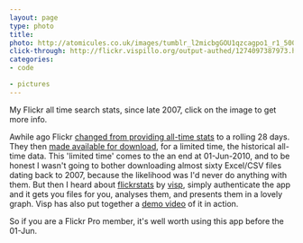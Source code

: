 ```yaml
---
layout: page
type: photo
title: 
photo: http://atomicules.co.uk/images/tumblr_l2micbgGOU1qzcagpo1_r1_500.png
click-through: http://flickr.vispillo.org/output-authed/1274097387973.html
categories: 
- code

- pictures
---
```

My Flickr all time search stats, since late 2007, click on the image to get more info.

Awhile ago Flickr [changed from providing all-time stats](http://blog.flickr.net/en/2009/03/16/stats-for-today-and-more-yesterdays/) to a rolling 28 days. They then [made available for download](http://blog.flickr.net/en/2010/03/03/historical-referrer-data/), for a limited time, the historical all-time data. This 'limited time' comes to the an end at 01-Jun-2010, and to be honest I wasn't going to bother downloading almost sixty Excel/CSV files dating back to 2007, because the likelihood was I'd never do anything with them. But then I heard about [flickrstats](http://www.flickr.com/services/apps/72157623630152423) by [visp](http://www.flickr.com/services/apps/by/vispillo), simply authenticate the app and it gets you files for you, analyses them, and presents them in a lovely graph. Visp has also put together a [demo video](http://www.flickr.com/photos/vispillo/4611408243/) of it in action.

So if you are a Flickr Pro member, it's well worth using this app before the 01-Jun.
